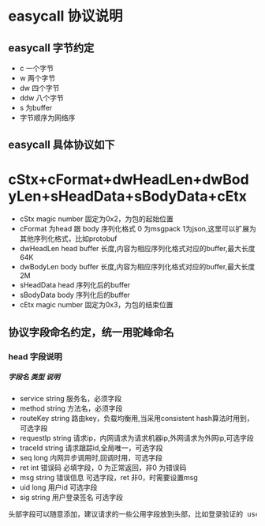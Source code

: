 easycall 协议说明
============

easycall 字节约定
---------------

* c 一个字节
* w 两个字节
* dw 四个字节
* ddw 八个字节
* s 为buffer
* 字节顺序为网络序

easycall 具体协议如下
--------------------

# cStx+cFormat+dwHeadLen+dwBodyLen+sHeadData+sBodyData+cEtx

* cStx magic number 固定为0x2，为包的起始位置
* cFormat 为head 跟 body 序列化格式 0 为msgpack 1为json,这里可以扩展为其他序列化格式，比如protobuf
* dwHeadLen head buffer 长度,内容为相应序列化格式对应的buffer,最大长度64K
* dwBodyLen body buffer 长度,内容为相应序列化格式对应的buffer,最大长度2M
* sHeadData head 序列化后的buffer
* sBodyData body 序列化后的buffer
* cEtx magic number 固定为0x3，为包的结束位置

协议字段命名约定，统一用驼峰命名
---------------------------
### head 字段说明
##### 字段名 类型 说明
* service string 服务名，必须字段
* method string 方法名，必须字段
* routeKey string 路由key，负载均衡用,当采用consistent hash算法时用到，可选字段
* requestIp string 请求ip，内网请求为请求机器ip,外网请求为外网ip,可选字段
* traceId string 请求跟踪id,全局唯一，可选字段
* seq long 内网异步调用时,回调时用，可选字段
* ret int 错误码 必填字段，0 为正常返回，非0 为错误码
* msg string 错误信息  可选字段，ret 非0，时需要设置msg
* uid long 用户id 可选字段
* sig string 用户登录签名 可选字段
<pre>
头部字段可以随意添加，建议请求的一些公用字段放到头部，比如登录验证的 userId,token
</pre>
